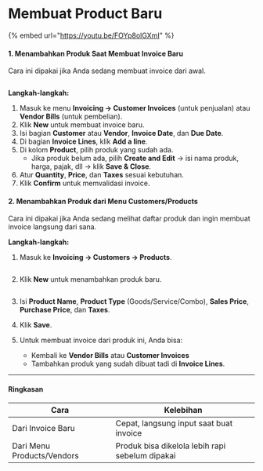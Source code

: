 # Membuat Product Baru

{% embed url="https://youtu.be/FOYp8olGXmI" %}

#### **1. Menambahkan Produk Saat Membuat Invoice Baru** <a href="#id-1.-menambahkan-produk-saat-membuat-invoice-baru" id="id-1.-menambahkan-produk-saat-membuat-invoice-baru"></a>

Cara ini dipakai jika Anda sedang membuat invoice dari awal.

<figure><img src="https://document-management-system-1.gitbook.io/document-management-system/~gitbook/image?url=https%3A%2F%2F1011768869-files.gitbook.io%2F%7E%2Ffiles%2Fv0%2Fb%2Fgitbook-x-prod.appspot.com%2Fo%2Fspaces%252FLEturytqtHGPsYdglHaB%252Fuploads%252F9qY8vK1oMMyQCxit3334%252FDesain%2520tanpa%2520judul%2520%2845%29.png%3Falt%3Dmedia%26token%3D20653a55-25f1-4728-966f-9a24688e92a1&#x26;width=768&#x26;dpr=4&#x26;quality=100&#x26;sign=9fd096a6&#x26;sv=2" alt=""><figcaption></figcaption></figure>

**Langkah-langkah:**

1. Masuk ke menu **Invoicing → Customer Invoices** (untuk penjualan) atau **Vendor Bills** (untuk pembelian).
2. Klik **New** untuk membuat invoice baru.
3. Isi bagian **Customer** atau **Vendor**, **Invoice Date**, dan **Due Date**.
4. Di bagian **Invoice Lines**, klik **Add a line**.
5. Di kolom **Product**, pilih produk yang sudah ada.
   * Jika produk belum ada, pilih **Create and Edit** → isi nama produk, harga, pajak, dll → klik **Save & Close**.
6. Atur **Quantity**, **Price**, dan **Taxes** sesuai kebutuhan.
7. Klik **Confirm** untuk memvalidasi invoice.

#### **2. Menambahkan Produk dari Menu Customers/Products** <a href="#id-2.-menambahkan-produk-dari-menu-customers-products" id="id-2.-menambahkan-produk-dari-menu-customers-products"></a>

Cara ini dipakai jika Anda sedang melihat daftar produk dan ingin membuat invoice langsung dari sana.

**Langkah-langkah:**

1.  Masuk ke **Invoicing → Customers → Products**.



    <figure><img src="https://document-management-system-1.gitbook.io/document-management-system/~gitbook/image?url=https%3A%2F%2F1011768869-files.gitbook.io%2F%7E%2Ffiles%2Fv0%2Fb%2Fgitbook-x-prod.appspot.com%2Fo%2Fspaces%252FLEturytqtHGPsYdglHaB%252Fuploads%252FhFnNMuQZ9ShlhA3tvuVQ%252FDesain%2520tanpa%2520judul%2520%2846%29.png%3Falt%3Dmedia%26token%3Dd37a0573-4f5d-4dbe-9077-20192c1319d8&#x26;width=768&#x26;dpr=4&#x26;quality=100&#x26;sign=4e6dc730&#x26;sv=2" alt=""><figcaption></figcaption></figure>
2.  Klik **New** untuk menambahkan produk baru.



    <figure><img src="https://document-management-system-1.gitbook.io/document-management-system/~gitbook/image?url=https%3A%2F%2F1011768869-files.gitbook.io%2F%7E%2Ffiles%2Fv0%2Fb%2Fgitbook-x-prod.appspot.com%2Fo%2Fspaces%252FLEturytqtHGPsYdglHaB%252Fuploads%252F772sS80uz9GPNjFQloAa%252FDesain%2520tanpa%2520judul%2520%2847%29.png%3Falt%3Dmedia%26token%3Dc97e2469-ac38-4859-adbb-8dd8a2f48fd2&#x26;width=768&#x26;dpr=4&#x26;quality=100&#x26;sign=dd6c6815&#x26;sv=2" alt=""><figcaption></figcaption></figure>
3. Isi **Product Name**, **Product Type** (Goods/Service/Combo), **Sales Price**, **Purchase Price**, dan **Taxes**.
4. Klik **Save**.
5. Untuk membuat invoice dari produk ini, Anda bisa:
   * Kembali ke **Vendor Bills** atau **Customer Invoices**
   * Tambahkan produk yang sudah dibuat tadi di **Invoice Lines**.

***

#### **Ringkasan** <a href="#ringkasan" id="ringkasan"></a>

| **Cara**                   | **Kelebihan**                                   |
| -------------------------- | ----------------------------------------------- |
| Dari Invoice Baru          | Cepat, langsung input saat buat invoice         |
| Dari Menu Products/Vendors | Produk bisa dikelola lebih rapi sebelum dipakai |
